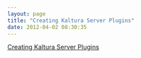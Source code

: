 ```yaml
---
layout: page
title: "Creating Kaltura Server Plugins"
date: 2012-04-02 08:30:35
---
```


[Creating Kaltura Server Plugins][1]

 [1]: http://knowledge.kaltura.com//sites/default/files/Creating_Kaltura_Server_Plugins_User_Manual_Eagle.pdf